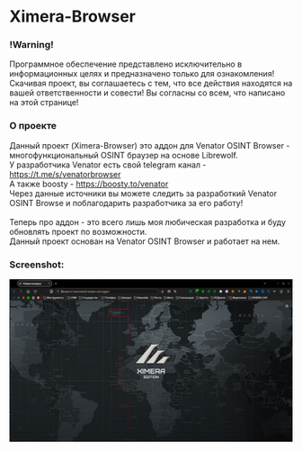 # Ximera-Browser

### !Warning!
Программное обеспечение представлено исключительно в информационных целях и предназначено только для ознакомления!
Скачивая проект, вы соглашаетесь с тем, что все действия находятся на вашей ответственности и совести!
Вы согласны со всем, что написано на этой странице!

### О проекте
Данный проект (Ximera-Browser) это аддон для Venator OSINT Browser - многофункциональный OSINT браузер на основе Librewolf.
<br /> У разработчика Venator есть свой telegram канал - https://t.me/s/venatorbrowser
<br /> А также boosty - https://boosty.to/venator
<br /> Через данные источники вы можете следить за разработкий Venator OSINT Browse и поблагодарить разработчика за его работу!
<br />
<br /> Теперь про аддон - это всего лишь моя любическая разработка и буду обновлять проект по возможности.
<br /> Данный проект основан на Venator OSINT Browser и работает на нем.

### Screenshot:
![Header](https://github.com/0xHaskar/Ximera-Browser/blob/main/screenshot/menu.png)
